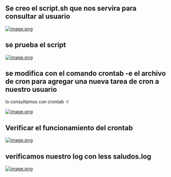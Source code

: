 
## Se creo el script.sh que nos servira para consultar al usuario 

[![image.png](https://i.postimg.cc/mk2SjbQQ/image.png)](https://postimg.cc/DJHsy3pZ)

## se prueba el script

[![image.png](https://i.postimg.cc/43xpHJTt/image.png)](https://postimg.cc/18b8L1X5)

## se modifica con el comando crontab -e el archivo de cron para agregar una nueva tarea de cron a nuestro usuario 

lo consultamos con crontab -l 

[![image.png](https://i.postimg.cc/MZF3WFVd/image.png)](https://postimg.cc/hhV1sMCd)

## Verificar el funcionamiento del crontab 

[![image.png](https://i.postimg.cc/nhzvCFxm/image.png)](https://postimg.cc/XpRZP0pN)   


## verificamos nuestro log con less saludos.log

[![image.png](https://i.postimg.cc/SRcpLbp7/image.png)](https://postimg.cc/zHDM5MvV)


